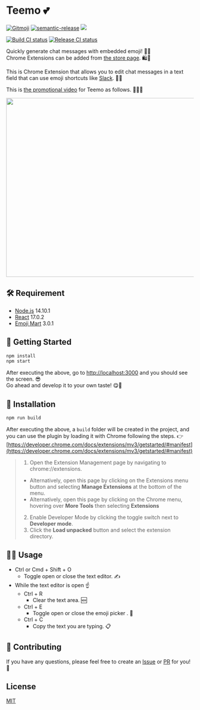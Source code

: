 # Teemo 💕

[![Gitmoji][gitmoji]][gitmoji-url] [![semantic-release][semantic-release]][semantic-release-repo] ![][license-url]

[![Build CI status][build-ci]][build-ci-url] [![Release CI status][release-ci]][release-ci-url]

<!-- badge -->

[gitmoji]: https://img.shields.io/badge/gitmoji-%20😜%20😍-FFDD67.svg
[gitmoji-url]: https://gitmoji.carloscuesta.me/
[semantic-release]: https://img.shields.io/badge/%20%20%F0%9F%93%A6%F0%9F%9A%80-semantic--release-e10079.svg
[semantic-release-repo]: https://github.com/semantic-release/semantic-release
[license-url]: https://img.shields.io/github/license/nikaera/Teemo

<!-- Github CI -->

[build-ci]: https://github.com/nikaera/Teemo/workflows/Build/badge.svg
[release-ci]: https://github.com/nikaera/Teemo/workflows/Release/badge.svg
[build-ci-url]: https://github.com/nikaera/Teemo/actions?query=workflow%3A%22Build%22
[release-ci-url]: https://github.com/nikaera/Teemo/actions?query=workflow%3A%22Release%22

Quickly generate chat messages with embedded emoji! 💖😆  
Chrome Extensions can be added from [the store page](https://chrome.google.com/webstore/detail/teemo-%F0%9F%92%95/alhdkgcgpmdfbidaapdlnmbhoanoijka?hl=ja&authuser=0). 🛍️🦸

This is Chrome Extension that allows you to edit chat messages in a text field that can use emoji shortcuts like [Slack](https://www.guidingtech.com/slack-emojis-tips-tricks/#:~:text=While%20Slack%20has%20provided%20the,few%20letters%20of%20the%20emoji.). 👀💨

This is [the promotional video](https://www.youtube.com/watch?v=bJTHbzw1Ee4) for Teemo as follows. 👱‍♂️🎥

<p align="center">
  <a href="https://www.youtube.com/watch?v=bJTHbzw1Ee4" target="_blank" rel="noopener noreferrer">
    <img width="640" height="480" src="http://img.youtube.com/vi/bJTHbzw1Ee4/sddefault.jpg">
  </a>
</p>

## 🛠️ Requirement

- [Node.js](https://nodejs.org/) 14.10.1
- [React](https://ja.reactjs.org/) 17.0.2
- [Emoji Mart](https://github.com/missive/emoji-mart) 3.0.1

## 🏃 Getting Started

```bash
npm install
npm start
```

After executing the above, go to [http://localhost:3000](http://localhost:3000) and you should see the screen. 😎  
Go ahead and develop it to your own taste! 😋🍴

## 💾 Installation

```bash
npm run build
```

After executing the above, a `build` folder will be created in the project, and you can use the plugin by loading it with Chrome following the steps. 👉 [https://developer.chrome.com/docs/extensions/mv3/getstarted/#manifest](https://developer.chrome.com/docs/extensions/mv3/getstarted/#manifest)

> 1. Open the Extension Management page by navigating to chrome://extensions.
>
> - Alternatively, open this page by clicking on the Extensions menu button and selecting **Manage Extensions** at the bottom of the menu.
> - Alternatively, open this page by clicking on the Chrome menu, hovering over **More Tools** then selecting **Extensions**
>
> 2. Enable Developer Mode by clicking the toggle switch next to **Developer mode**.
> 3. Click the **Load unpacked** button and select the extension directory.

## 👨‍💻 Usage

- Ctrl or Cmd + Shift + O
  - Toggle open or close the text editor. ✍️
- While the text editor is open ☝️
  - Ctrl + R
    - Clear the text area. 🆕
  - Ctrl + E
    - Toggle open or close the emoji picker . 🎨
  - Ctrl + C
    - Copy the text you are typing. 📋

## 🎁 Contributing

If you have any questions, please feel free to create an [Issue](https://github.com/nikaera/Teemo/issues/new) or [PR](https://github.com/nikaera/Teemo/pulls) for you! 🙌

## License

[MIT](https://github.com/nikaera/Teemo/blob/main/LICENSE)
